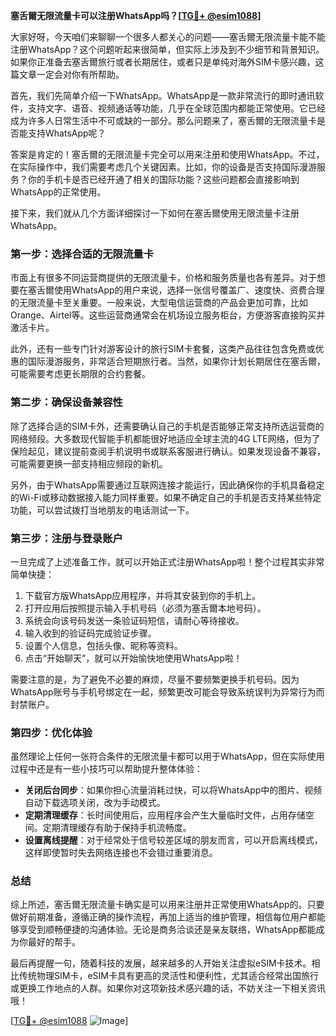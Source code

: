 **塞舌爾无限流量卡可以注册WhatsApp吗？[[TG💪+ @esim1088](https://t.me/s/esim1088)]**

大家好呀，今天咱们来聊聊一个很多人都关心的问题——塞舌爾无限流量卡能不能注册WhatsApp？这个问题听起来很简单，但实际上涉及到不少细节和背景知识。如果你正准备去塞舌爾旅行或者长期居住，或者只是单纯对海外SIM卡感兴趣，这篇文章一定会对你有所帮助。

首先，我们先简单介绍一下WhatsApp。WhatsApp是一款非常流行的即时通讯软件，支持文字、语音、视频通话等功能，几乎在全球范围内都能正常使用。它已经成为许多人日常生活中不可或缺的一部分。那么问题来了，塞舌爾的无限流量卡是否能支持WhatsApp呢？

答案是肯定的！塞舌爾的无限流量卡完全可以用来注册和使用WhatsApp。不过，在实际操作中，我们需要考虑几个关键因素。比如，你的设备是否支持国际漫游服务？你的手机卡是否已经开通了相关的国际功能？这些问题都会直接影响到WhatsApp的正常使用。

接下来，我们就从几个方面详细探讨一下如何在塞舌爾使用无限流量卡注册WhatsApp。

### **第一步：选择合适的无限流量卡**

市面上有很多不同运营商提供的无限流量卡，价格和服务质量也各有差异。对于想要在塞舌爾使用WhatsApp的用户来说，选择一张信号覆盖广、速度快、资费合理的无限流量卡至关重要。一般来说，大型电信运营商的产品会更加可靠，比如Orange、Airtel等。这些运营商通常会在机场设立服务柜台，方便游客直接购买并激活卡片。

此外，还有一些专门针对游客设计的旅行SIM卡套餐，这类产品往往包含免费或优惠的国际漫游服务，非常适合短期旅行者。当然，如果你计划长期居住在塞舌爾，可能需要考虑更长期限的合约套餐。

### **第二步：确保设备兼容性**

除了选择合适的SIM卡外，还需要确认自己的手机是否能够正常支持所选运营商的网络频段。大多数现代智能手机都能很好地适应全球主流的4G LTE网络，但为了保险起见，建议提前查阅手机说明书或联系客服进行确认。如果发现设备不兼容，可能需要更换一部支持相应频段的新机。

另外，由于WhatsApp需要通过互联网连接才能运行，因此确保你的手机具备稳定的Wi-Fi或移动数据接入能力同样重要。如果不确定自己的手机是否支持某些特定功能，可以尝试拨打当地朋友的电话测试一下。

### **第三步：注册与登录账户**

一旦完成了上述准备工作，就可以开始正式注册WhatsApp啦！整个过程其实非常简单快捷：

1. 下载官方版WhatsApp应用程序，并将其安装到你的手机上。
2. 打开应用后按照提示输入手机号码（必须为塞舌爾本地号码）。
3. 系统会向该号码发送一条验证码短信，请耐心等待接收。
4. 输入收到的验证码完成验证步骤。
5. 设置个人信息，包括头像、昵称等资料。
6. 点击“开始聊天”，就可以开始愉快地使用WhatsApp啦！

需要注意的是，为了避免不必要的麻烦，尽量不要频繁更换手机号码。因为WhatsApp账号与手机号绑定在一起，频繁更改可能会导致系统误判为异常行为而封禁账户。

### **第四步：优化体验**

虽然理论上任何一张符合条件的无限流量卡都可以用于WhatsApp，但在实际使用过程中还是有一些小技巧可以帮助提升整体体验：

- **关闭后台同步**：如果你担心流量消耗过快，可以将WhatsApp中的图片、视频自动下载选项关闭，改为手动模式。
- **定期清理缓存**：长时间使用后，应用程序会产生大量临时文件，占用存储空间。定期清理缓存有助于保持手机流畅度。
- **设置离线提醒**：对于经常处于信号较差区域的朋友而言，可以开启离线模式，这样即使暂时失去网络连接也不会错过重要消息。

### **总结**

综上所述，塞舌爾无限流量卡确实是可以用来注册并正常使用WhatsApp的。只要做好前期准备，遵循正确的操作流程，再加上适当的维护管理，相信每位用户都能够享受到顺畅便捷的沟通体验。无论是商务洽谈还是亲友联络，WhatsApp都能成为你最好的帮手。

最后再提醒一句，随着科技的发展，越来越多的人开始关注虚拟eSIM卡技术。相比传统物理SIM卡，eSIM卡具有更高的灵活性和便利性，尤其适合经常出国旅行或更换工作地点的人群。如果你对这项新技术感兴趣的话，不妨关注一下相关资讯哦！

[[TG💪+ @esim1088](https://t.me/s/esim1088) ![Image](https://i.postimg.cc/4NQfJmqS/Snipaste-2025-05-13-00-14-12.png)]